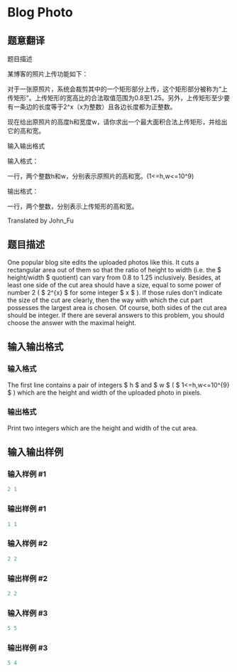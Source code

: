 # Blog Photo

## 题意翻译

题目描述

某博客的照片上传功能如下：

对于一张原照片，系统会裁剪其中的一个矩形部分上传，这个矩形部分被称为“上传矩形”。上传矩形的宽高比的合法取值范围为0.8至1.25。另外，上传矩形至少要有一条边的长度等于2^x（x为整数）且各边长度都为正整数。

现在给出原照片的高度h和宽度w，请你求出一个最大面积合法上传矩形，并给出它的高和宽。

输入输出格式

输入格式：

一行，两个整数h和w，分别表示原照片的高和宽。(1<=h,w<=10^9)

输出格式：

一行，两个整数，分别表示上传矩形的高和宽。

Translated by John_Fu

## 题目描述

One popular blog site edits the uploaded photos like this. It cuts a rectangular area out of them so that the ratio of height to width (i.e. the $ height/width $ quotient) can vary from 0.8 to 1.25 inclusively. Besides, at least one side of the cut area should have a size, equal to some power of number 2 ( $ 2^{x} $ for some integer $ x $ ). If those rules don't indicate the size of the cut are clearly, then the way with which the cut part possesses the largest area is chosen. Of course, both sides of the cut area should be integer. If there are several answers to this problem, you should choose the answer with the maximal height.

## 输入输出格式

### 输入格式

The first line contains a pair of integers $ h $ and $ w $ ( $ 1<=h,w<=10^{9} $ ) which are the height and width of the uploaded photo in pixels.

### 输出格式

Print two integers which are the height and width of the cut area.

## 输入输出样例

### 输入样例 #1

```cpp
2 1

```
### 输出样例 #1

```cpp
1 1

```
### 输入样例 #2

```cpp
2 2

```
### 输出样例 #2

```cpp
2 2

```
### 输入样例 #3

```cpp
5 5

```
### 输出样例 #3

```cpp
5 4

```
